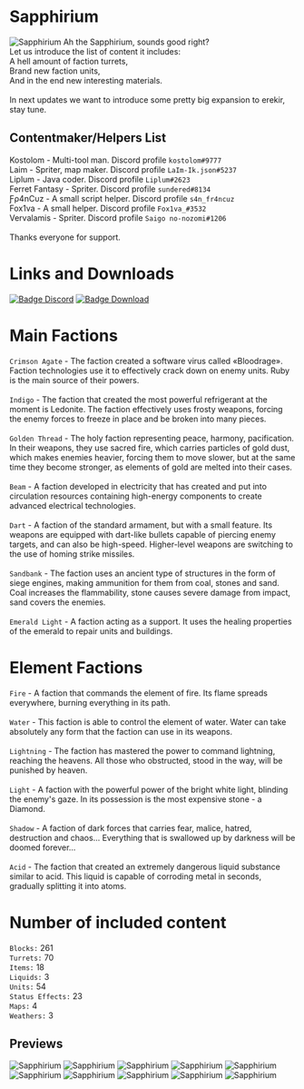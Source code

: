 # Sapphirium
![Sapphirium](https://github.com/3Snake3/Pictures/blob/master/icon3.png)
Ah the Sapphirium, sounds good right?
<br>Let us introduce the list of content it includes:
<br>A hell amount of faction turrets, 
<br>Brand new faction units,
<br>And in the end new interesting materials.
<br>
<br>In next updates we want to introduce some pretty big expansion to erekir, stay tune.

## Contentmaker/Helpers List
Kostolom - Multi-tool man. Discord profile `kostolom#9777`
<br>Laim - Spriter, map maker. Discord profile `LaIm-Ik.json#5237`
<br>Liplum - Java coder. Discord profile `Liplum#2623`
<br>Ferret Fantasy - Spriter. Discord profile `sundered#8134`
<br>Ƒρ4nCυz - A small script helper. Discord profile `s4n_fr4ncuz`
<br>Fox1va - A small helper. Discord profile `Fox1va_#3532`
<br>Vervalamis - Spriter. Discord profile `Saigo no-nozomi#1206`
<br>
<br>Thanks everyone for support.

# Links and Downloads
[![Badge Discord]][Discord]
[![Badge Download]][Download]

# Main Factions
`Crimson Agate` - The faction created a software virus called «Bloodrage». Faction technologies use it to effectively crack down on enemy units. Ruby is the main source of their powers.
<br>
<br>`Indigo` - The faction that created the most powerful refrigerant at the moment is Ledonite. The faction effectively uses frosty weapons, forcing the enemy forces to freeze in place and be broken into many pieces. 
<br>
<br>`Golden Thread` - The holy faction representing peace, harmony, pacification. In their weapons, they use sacred fire, which carries particles of gold dust, which makes enemies heavier, forcing them to move slower, but at the same time they become stronger, as elements of gold are melted into their cases.
<br>
<br>`Beam` - A faction developed in electricity that has created and put into circulation resources containing high-energy components to create advanced electrical technologies.
<br>
<br>`Dart` - A faction of the standard armament, but with a small feature. Its weapons are equipped with dart-like bullets capable of piercing enemy targets, and can also be high-speed. Higher-level weapons are switching to the use of homing strike missiles.
<br>
<br>`Sandbank` - The faction uses an ancient type of structures in the form of siege engines, making ammunition for them from coal, stones and sand. Coal increases the flammability, stone causes severe damage from impact, sand covers the enemies.
<br>
<br>`Emerald Light` - A faction acting as a support. It uses the healing properties of the emerald to repair units and buildings.

# Element Factions
`Fire` - A faction that commands the element of fire. Its flame spreads everywhere, burning everything in its path.
<br>
<br>`Water` - This faction is able to control the element of water. Water can take absolutely any form that the faction can use in its weapons.
<br>
<br>`Lightning` - The faction has mastered the power to command lightning, reaching the heavens. All those who obstructed, stood in the way, will be punished by heaven.
<br>
<br>`Light` - A faction with the powerful power of the bright white light, blinding the enemy's gaze. In its possession is the most expensive stone - a Diamond.
<br>
<br>`Shadow` - A faction of dark forces that carries fear, malice, hatred, destruction and chaos... Everything that is swallowed up by darkness will be doomed forever...
<br>
<br>`Acid` - The faction that created an extremely dangerous liquid substance similar to acid. This liquid is capable of corroding metal in seconds, gradually splitting it into atoms.

# Number of included content
`Blocks:` 261
<br>`Turrets:` 70
<br>`Items:` 18
<br>`Liquids:` 3
<br>`Units:` 54
<br>`Status Effects:` 23
<br>`Maps:` 4
<br>`Weathers:` 3

## Previews
![Sapphirium](https://github.com/3Snake3/Pictures/blob/master/preview.png)
![Sapphirium](https://github.com/3Snake3/Pictures/blob/master/preview1.png)
![Sapphirium](https://github.com/3Snake3/Pictures/blob/master/preview3.png)
![Sapphirium](https://github.com/3Snake3/Pictures/blob/master/greyland.png)
![Sapphirium](https://github.com/3Snake3/Pictures/blob/master/calamity.png)
![Sapphirium](https://github.com/3Snake3/Pictures/blob/master/fallenlegion.png)
![Sapphirium](https://github.com/3Snake3/Pictures/blob/master/duality.png)
![Sapphirium](https://github.com/3Snake3/Pictures/blob/master/pressure.png)
![Sapphirium](https://github.com/3Snake3/Pictures/blob/master/afterdark.png)
![Sapphirium](https://github.com/3Snake3/Pictures/blob/master/requiem.png)

<!----------------------------------------------------------------------------->

[Discord]: https://discord.gg/zRER9xz6YH
[Download]: https://github.com/3Snake3/Sapphirium/releases/latest

<!----------------------------------[ Badges ]--------------------------------->

[Badge Discord]: https://img.shields.io/discord/896304738864341013?color=8ba9e8&label=Discord&logo=Discord&logoColor=8ba9e8&style=for-the-badge
[Badge Download]: https://img.shields.io/github/downloads/3Snake3/Sapphirium/total?color=8ba9e8&logo=github&logoColor=8ba9e8&style=for-the-badge